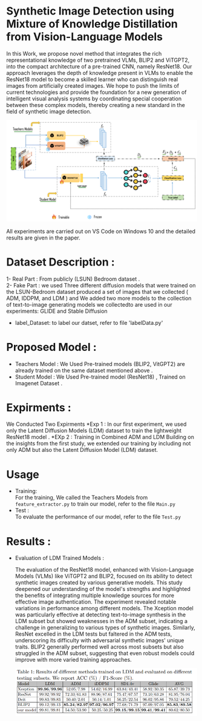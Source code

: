 # Synthetic Image Detection using Mixture of Knowledge Distillation from Vision-Language Models
In this Work, we propose novel method that integrates the rich representational knowledge of two pretrained VLMs, BLIP2 and ViTGPT2, into the compact architecture of a pre-trained CNN, namely ResNet18. Our approach leverages the depth of knowledge present in VLMs to enable the ResNet18 model to become a skilled learner who can distinguish real images from artificially created images. We hope to push the limits of current technologies and provide the
foundation for a new generation of intelligent visual analysis systems by coordinating special cooperation between these complex models, thereby creating a
new standard in the field of synthetic image detection.<br>

![Images/FIGURE3.PNG](Images/FIGURE3.PNG)


All experiments are carried out on VS Code on Windows 10  and the detailed results are given in the paper.<br>
# Dataset Description : 
1- Real Part : From publicly (LSUN) Bedroom dataset .<br>
2- Fake Part : we used Three different diffusion models that were trained on the LSUN-Bedroom dataset produced a set of images that we collected ( ADM, IDDPM, and LDM ) and We added two more models to the collection of text-to-image generating models we collectedto  are used in our experiments: GLIDE and Stable Diffusion  
* label_Dataset: to label our datset, refer to file 'labelData.py' 



# Proposed Model : 
* Teachers Model : We Used  Pre-trained models (BLIP2, VitGPT2) are already trained on the same dataset mentioned above .
* Student Model :  We Used Pre-trained model (ResNet18) , Trained on Imagenet Dataset .  

# Expirments :
We Conducted Two Expirments 
*Exp 1 : In our first experiment, we used only the Latent Diffusion Models (LDM) dataset to train the lightweight ResNet18 model .
*EXp 2 : Training in Combined ADM and LDM Building on the insights from the first study, we extended our training by including not only ADM but also the Latent Diffusion Model (LDM) dataset.
# Usage
* Training:<br>
  For the training, We called the Teachers Models from `feature_extractor.py` to train our model, refer to the file `Main.py`  
* Test :<br>
  To evaluate the performance of our model,  refer to the file `Test.py` 
  
# Results : 
* Evaluation of LDM Trained Models :


  The evaluation of the ResNet18 model, enhanced with Vision-Language Models (VLMs) like ViTGPT2 and BLIP2, focused on its ability to detect synthetic images created by various generative models. This study deepened our understanding of the model's strengths and highlighted the benefits of integrating multiple knowledge sources for more effective image authentication.
  The experiment revealed notable variations in performance among different models. The Xception model was particularly effective at detecting text-to-image synthesis in the LDM subset but showed weaknesses in the ADM subset, indicating a challenge in generalizing to various types of synthetic images. Similarly, ResNet excelled in the LDM tests but faltered in the ADM tests, underscoring its difficulty with adversarial synthetic images' unique traits. BLIP2 generally performed well across most subsets but also struggled in the ADM subset, suggesting that even robust models could improve with more varied training approaches.

  ![Images/table1.PNG](Images/table1.PNG)



